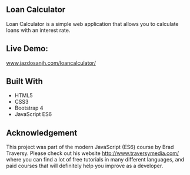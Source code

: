 ## Loan Calculator

Loan Calculator is a simple web application that allows you to calculate loans with an interest rate.

## Live Demo:
www.jazdosanjh.com/loancalculator/

## Built With

* HTML5
* CSS3
* Bootstrap 4
* JavaScript ES6

## Acknowledgement
This project was part of the modern JavaScript (ES6) course by Brad Traversy. Please check out his website http://www.traversymedia.com/ where you can find a lot of free tutorials in many different languages, and paid courses that will definitely help you improve as a developer. 